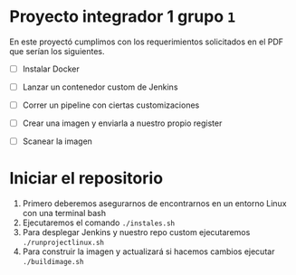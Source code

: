# Proyecto integrador 1 grupo `1`


En este proyectó cumplimos con los requerimientos solicitados en el PDF que serían los siguientes.

- [ ] Instalar Docker
- [ ] Lanzar un contenedor custom de Jenkins
- [ ] Correr un pipeline con ciertas customizaciones
- [ ] Crear una imagen y enviarla a nuestro propio register
- [ ] Scanear la imagen


# Iniciar el repositorio

1. Primero deberemos asegurarnos de encontrarnos en un entorno Linux con una terminal bash
2. Ejecutaremos el comando `./instales.sh`
3. Para desplegar Jenkins y nuestro repo custom ejecutaremos `./runprojectlinux.sh`
4. Para construir la imagen y actualizará si hacemos cambios ejecutar `./buildimage.sh`